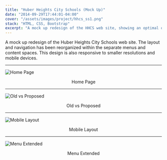 ```yaml
---
title: "Huber Heights City Schools (Mock Up)"
date: "2014-09-29T17:44:01-04:00"
cover: "/assets/images/project/hhcs_ss1.png"
stack: "HTML, CSS, Bootstrap"
excerpt: "A mock up redesign of the HHCS web site, showing an optimal organization for links and content."
---
```


A mock up redesign of the Huber Heights City Schools web site. The layout and navigation has been reorganized within the separate menus and content spaces. This design is also responsive to smaller resolutions and mobile devices.

---

![Home Page](/assets/images/project/hhcs_ss1.png)

<center>Home Page</center>

---

![Old vs Proposed](/assets/images/project/hhcs_ss2.png)

<center>Old vs Proposed</center>

---

![Mobile Layout](/assets/images/project/hhcs_ss3.png)

<center>Mobile Layout</center>

---

![Menu Extended](/assets/images/project/hhcs_ss4.png)

<center>Menu Extended</center>
